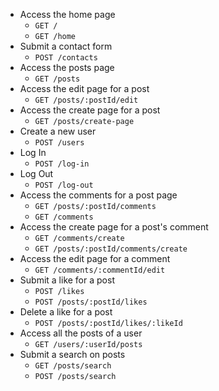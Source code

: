 - Access the home page
  - `GET /`
  - `GET /home`
- Submit a contact form
  - `POST /contacts`
- Access the posts page
  - `GET /posts`
- Access the edit page for a post
  - `GET /posts/:postId/edit`
- Access the create page for a post
  - `GET /posts/create-page`
- Create a new user
  - `POST /users`
- Log In
  - `POST /log-in`
- Log Out
  - `POST /log-out`
- Access the comments for a post page
  - `GET /posts/:postId/comments`
  - `GET /comments`
- Access the create page for a post's comment
  - `GET /comments/create`
  - `GET /posts/:postId/comments/create`
- Access the edit page for a comment
  - `GET /comments/:commentId/edit` 
- Submit a like for a post
  - `POST /likes`
  - `POST /posts/:postId/likes`
- Delete a like for a post
  - `POST /posts/:postId/likes/:likeId`
- Access all the posts of a user
  - `GET /users/:userId/posts`
- Submit a search on posts
  - `GET /posts/search`
  - `POST /posts/search`